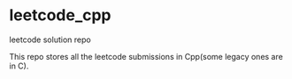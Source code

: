 # leetcode_cpp
leetcode  solution repo

This repo stores all the leetcode submissions in Cpp(some legacy ones are in C).

